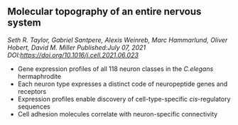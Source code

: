  ## Molecular topography of an entire nervous system 
 _Seth R. Taylor, Gabriel Santpere, Alexis Weinreb, Marc Hammarlund, Oliver Hobert, David M. Miller
Published:July 07, 2021 DOI:https://doi.org/10.1016/j.cell.2021.06.023_

- Gene expression profiles of all 118 neuron classes in the _C.elegans_ hermaphrodite
- Each neuron type expresses a distinct code of neuropeptide genes and receptors
- Expression profiles enable discovery of cell-type-specific _cis_-regulatory sequences
- Cell adhesion molecules correlate with neuron-specific connectivity
